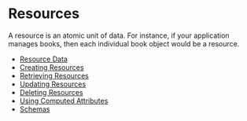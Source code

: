 # Resources

A resource is an atomic unit of data. For instance, if your application manages books,
then each individual book object would be a resource.

* [Resource Data](resource-data.md)
* [Creating Resources](creating-resources.md)
* [Retrieving Resources](retrieving-resources.md)
* [Updating Resources](updating-resources.md)
* [Deleting Resources](deleting-resources.md)
* [Using Computed Attributes](using-computed-attributes.md)
* [Schemas](schemas.md)
